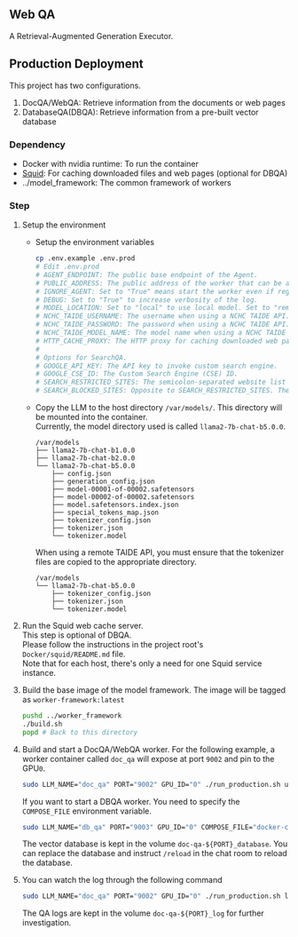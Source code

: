 Web QA
---
A Retrieval-Augmented Generation Executor.

## Production Deployment

This project has two configurations.
1. DocQA/WebQA: Retrieve information from the documents or web pages
2. DatabaseQA(DBQA): Retrieve information from a pre-built vector database

### Dependency

- Docker with nvidia runtime: To run the container
- [Squid](http://www.squid-cache.org/): For caching downloaded files and web pages (optional for DBQA)
- ../model_framework: The common framework of workers

### Step

1. Setup the environment
    - Setup the environment variables
        ```bash
        cp .env.example .env.prod
        # Edit .env.prod
        # AGENT_ENDPOINT: The public base endpoint of the Agent.
        # PUBLIC_ADDRESS: The public address of the worker that can be accessed by the Agent.
        # IGNORE_AGENT: Set to "True" means start the worker even if registration failed.
        # DEBUG: Set to "True" to increase verbosity of the log.
        # MODEL_LOCATION: Set to "local" to use local model. Set to "remote-nchc" to use the NCHC TAIDE API.
        # NCHC_TAIDE_USERNAME: The username when using a NCHC TAIDE API.
        # NCHC_TAIDE_PASSWORD: The password when using a NCHC TAIDE API.
        # NCHC_TAIDE_MODEL_NAME: The model name when using a NCHC TAIDE API.
        # HTTP_CACHE_PROXY: The HTTP proxy for caching downloaded web pages.
        #
        # Options for SearchQA.
        # GOOGLE_API_KEY: The API key to invoke custom search engine.
        # GOOGLE_CSE_ID: The Custom Search Engine (CSE) ID.
        # SEARCH_RESTRICTED_SITES: The semicolon-separated website list to search. A blank list means no restriction. For detailed syntax, refer to https://developers.google.com/search/docs/monitor-debug/search-operators/all-search-site
        # SEARCH_BLOCKED_SITES: Opposite to SEARCH_RESTRICTED_SITES. The listed website will never be accessed.
        ```
    - Copy the LLM to the host directory `/var/models/`. This directory will be mounted into the container.  
      Currently, the model directory used is called `llama2-7b-chat-b5.0.0`.
        ```
        /var/models
        ├── llama2-7b-chat-b1.0.0
        ├── llama2-7b-chat-b2.0.0
        └── llama2-7b-chat-b5.0.0
            ├── config.json
            ├── generation_config.json
            ├── model-00001-of-00002.safetensors
            ├── model-00002-of-00002.safetensors
            ├── model.safetensors.index.json
            ├── special_tokens_map.json
            ├── tokenizer_config.json
            ├── tokenizer.json
            └── tokenizer.model
        ```
      When using a remote TAIDE API, you must ensure that the tokenizer files are copied to the appropriate directory.
        ```
        /var/models
        └── llama2-7b-chat-b5.0.0
            ├── tokenizer_config.json
            ├── tokenizer.json
            └── tokenizer.model
        ```

2. Run the Squid web cache server.  
   This step is optional of DBQA.  
   Please follow the instructions in the project root's `Docker/squid/README.md` file.  
   Note that for each host, there's only a need for one Squid service instance.

3. Build the base image of the model framework. The image will be tagged as `worker-framework:latest`

    ```bash
    pushd ../worker_framework
    ./build.sh
    popd # Back to this directory
    ```

4. Build and start a DocQA/WebQA worker. For the following example, a worker container called `doc_qa` will expose at port `9002` and pin to the GPU`0`.
    ```bash
    sudo LLM_NAME="doc_qa" PORT="9002" GPU_ID="0" ./run_production.sh up -d --build --force-recreate
    ```
    If you want to start a DBQA worker. You need to specify the `COMPOSE_FILE` environment variable.
    ```bash
    sudo LLM_NAME="db_qa" PORT="9003" GPU_ID="0" COMPOSE_FILE="docker-compose-dbqa.yml" ./run_production.sh up -d --build --force-recreate
    ```
    The vector database is kept in the volume `doc-qa-${PORT}_database`. You can replace the database and instruct `/reload` in the chat room to reload the database.


5. You can watch the log through the following command
    ```bash
    sudo LLM_NAME="doc_qa" PORT="9002" GPU_ID="0" ./run_production.sh logs -f
    ```
    The QA logs are kept in the volume `doc-qa-${PORT}_log` for further investigation.